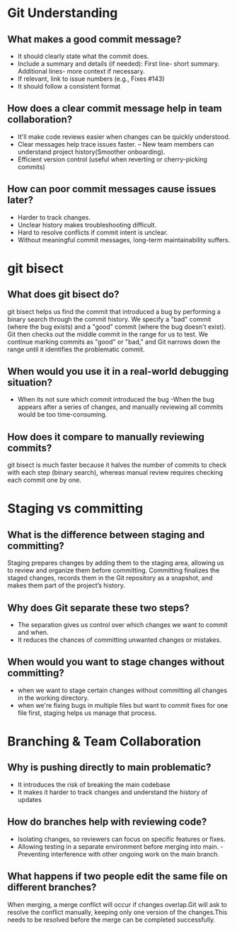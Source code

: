 # Git Understanding

## What makes a good commit message?
- It should clearly state what the commit does.
- Include a summary and details (if needed):  First line- short summary. Additional lines- more context if necessary.
- If relevant, link to issue numbers (e.g., Fixes #143)
- It should follow a consistent format

## How does a clear commit message help in team collaboration?

- It'll make code reviews easier when changes can be quickly understood.
- Clear messages help trace issues faster.
– New team members can understand project history(Smoother onboarding).
- Efficient version control (useful when reverting or cherry-picking commits)

## How can poor commit messages cause issues later?

- Harder to track changes.
- Unclear history makes troubleshooting difficult.
- Hard to resolve conflicts if commit intent is unclear.
- Without meaningful commit messages, long-term maintainability suffers.


# git bisect

## What does git bisect do?
git bisect helps us find the commit that introduced a bug by performing a binary search through the commit history.
We specify a "bad" commit (where the bug exists) and a "good" commit (where the bug doesn't exist). Git then checks out the middle commit in the range for us to test.
We continue marking commits as "good" or "bad," and Git narrows down the range until it identifies the problematic commit.

## When would you use it in a real-world debugging situation?
- When its not sure which commit introduced the bug
-When the bug appears after a series of changes, and manually reviewing all commits would be too time-consuming.

## How does it compare to manually reviewing commits?
git bisect is much faster because it halves the number of commits to check with each step (binary search), whereas manual review requires checking each commit one by one.

# Staging vs committing

## What is the difference between staging and committing?
Staging prepares changes by adding them to the staging area, allowing us to review and organize them before committing. Committing finalizes the staged changes, records them in the Git repository as a snapshot, and makes them part of the project’s history.

## Why does Git separate these two steps?
- The separation gives us control over which changes we want to commit and when.
- It reduces the chances of committing unwanted changes or mistakes.

## When would you want to stage changes without committing?
- when we want to stage certain changes without committing all changes in the working directory.
- when we're fixing bugs in multiple files but want to commit fixes for one file first, staging helps us manage that process.


#  Branching & Team Collaboration

## Why is pushing directly to main problematic?
- It introduces the risk of breaking the main codebase
- It makes it harder to track changes and understand the history of updates

## How do branches help with reviewing code?
- Isolating changes, so reviewers can focus on specific features or fixes.
- Allowing testing in a separate environment before merging into main.
-Preventing interference with other ongoing work on the main branch.

## What happens if two people edit the same file on different branches?
When merging, a merge conflict will occur if changes overlap.Git will ask to resolve the conflict manually, keeping only one version of the changes.This needs to be resolved before the merge can be completed successfully.

#